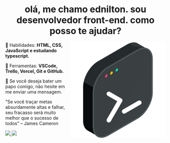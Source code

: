 <h1 align="center"> olá, me chamo ednilton. sou desenvolvedor front-end. como posso te ajudar?</h1>

<img src="https://github.com/edniltonmatos/edniltonmatos/blob/main/coding.png" min-width="300px" max-width="300px" width="300px" align="right" alt="Computador">

<p align="left">
  🤔 Habilidades: <strong>HTML, CSS, JavaScript e estudando typescript.</strong>
</p>

<p align="left">
  🔨 Ferramentas: <strong>VSCode, Trello, Vercel, Git e GitHub.</strong>
</p>

<p align="left">
  📄 Se você deseja bater um papo comigo, não hesite em me enviar uma mensagem.
</p>
<p>"Se você traçar metas absurdamente altas e falhar, seu fracasso será muito melhor que o sucesso de todos" – James Cameron</p>

<a href="https://www.linkedin.com/in/edniltonmatos/" target="_blank">
  <img src="https://img.shields.io/badge/-Linkedin-1C1C1C?style=for-the-badge&logo=Linkedin&logoColor=f26b4e&link=https://www.linkedin.com/in/iuricode" target="_blank">
</a> 
 <a href="https://discord.com/channels/@me" alt="Discord">
    <img src="https://img.shields.io/badge/-Discord-1C1C1C?style=for-the-badge&logo=Discord&logoColor=f26b4e&link=https://discord.gg/QevDJqCzaY"/>
 </a>
 
